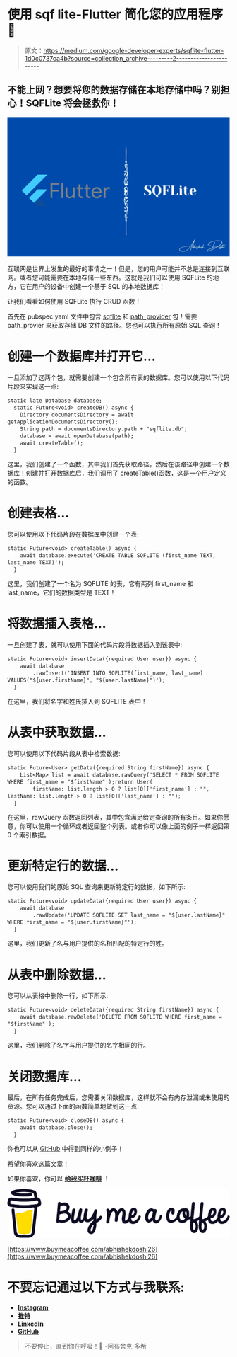 # 使用 sqf lite-Flutter 简化您的应用程序💙

> 原文：<https://medium.com/google-developer-experts/sqflite-flutter-1d0c0737ca4b?source=collection_archive---------2----------------------->

## 不能上网？想要将您的数据存储在本地存储中吗？别担心！SQFLite 将会拯救你！

![](img/4e9af4ef1dc01a9a00082644acd5f94f.png)

互联网是世界上发生的最好的事情之一！但是，您的用户可能并不总是连接到互联网。或者您可能需要在本地存储一些东西。这就是我们可以使用 SQFLite 的地方，它在用户的设备中创建一个基于 SQL 的本地数据库！

让我们看看如何使用 SQFLite 执行 CRUD 函数！

首先在 pubspec.yaml 文件中包含 [sqflite](https://pub.dev/packages/sqflite) 和 [path_provider](https://pub.dev/packages/path_provider) 包！需要 path_provier 来获取存储 DB 文件的路径。您也可以执行所有原始 SQL 查询！

# 创建一个数据库并打开它…

一旦添加了这两个包，就需要创建一个包含所有表的数据库。您可以使用以下代码片段来实现这一点:

```
static late Database database;
  static Future<void> createDB() async {
    Directory documentsDirectory = await getApplicationDocumentsDirectory();
    String path = documentsDirectory.path + "sqflite.db";
    database = await openDatabase(path);
    await createTable();
  }
```

这里，我们创建了一个函数，其中我们首先获取路径，然后在该路径中创建一个数据库！创建并打开数据库后，我们调用了 createTable()函数，这是一个用户定义的函数。

# 创建表格…

您可以使用以下代码片段在数据库中创建一个表:

```
static Future<void> createTable() async {
    await database.execute('CREATE TABLE SQFLITE (first_name TEXT, last_name TEXT)');
  }
```

这里，我们创建了一个名为 SQFLITE 的表，它有两列:first_name 和 last_name，它们的数据类型是 TEXT！

# 将数据插入表格…

一旦创建了表，就可以使用下面的代码片段将数据插入到该表中:

```
static Future<void> insertData({required User user}) async {
    await database
        .rawInsert('INSERT INTO SQFLITE(first_name, last_name) VALUES("${user.firstName}", "${user.lastName}")');
  }
```

在这里，我们将名字和姓氏插入到 SQFLITE 表中！

# 从表中获取数据…

您可以使用以下代码片段从表中检索数据:

```
static Future<User> getData({required String firstName}) async {
    List<Map> list = await database.rawQuery('SELECT * FROM SQFLITE WHERE first_name = "$firstName"');return User(
        firstName: list.length > 0 ? list[0]['first_name'] : "", lastName: list.length > 0 ? list[0]['last_name'] : "");
  }
```

在这里，rawQuery 函数返回列表<map>，其中包含满足给定查询的所有条目。如果你愿意，你可以使用一个循环或者返回整个列表。或者你可以像上面的例子一样返回第 0 个索引数据。</map>

# 更新特定行的数据…

您可以使用我们的原始 SQL 查询来更新特定行的数据，如下所示:

```
static Future<void> updateData({required User user}) async {
    await database
        .rawUpdate('UPDATE SQFLITE SET last_name = "${user.lastName}" WHERE first_name = "${user.firstName}"');
  }
```

这里，我们更新了名与用户提供的名相匹配的特定行的姓。

# 从表中删除数据…

您可以从表格中删除一行，如下所示:

```
static Future<void> deleteData({required String firstName}) async {
    await database.rawDelete('DELETE FROM SQFLITE WHERE first_name = "$firstName"');
  }
```

这里，我们删除了名字与用户提供的名字相同的行。

# 关闭数据库…

最后，在所有任务完成后，您需要关闭数据库，这样就不会有内存泄漏或未使用的资源。您可以通过下面的函数简单地做到这一点:

```
static Future<void> closeDB() async {
    await database.close();
  }
```

你也可以从 [GitHub](https://github.com/AbhishekDoshi26/sqflite_example) 中得到同样的小例子！

希望你喜欢这篇文章！

如果你喜欢，你可以 [**给我买杯咖啡**](https://www.buymeacoffee.com/abhishekdoshi26) **！**

[![](img/fa704f2ad01834f36e82857a82497eff.png)](https://www.buymeacoffee.com/abhishekdoshi26)

[https://www.buymeacoffee.com/abhishekdoshi26](https://www.buymeacoffee.com/abhishekdoshi26)

# 不要忘记通过以下方式与我联系:

*   [**Instagram**](https://www.instagram.com/abhishekdoshi26/)
*   [**推特**](https://twitter.com/AbhishekDoshi26)
*   [**LinkedIn**](https://www.linkedin.com/in/AbhishekDoshi26)
*   [**GitHub**](https://github.com/AbhishekDoshi26)

> 不要停止，直到你在呼吸！💙
> -阿布舍克·多希